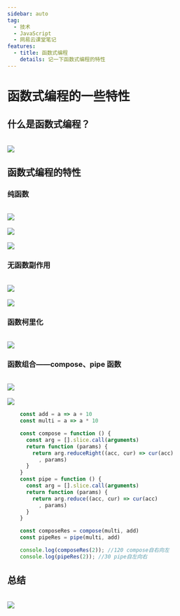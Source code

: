 ```yaml
---
sidebar: auto
tag:
  - 技术
  - JavaScript
  - 网易云课堂笔记
features:
  - title: 函数式编程
    details: 记一下函数式编程的特性
---
```


# 函数式编程的一些特性

## 什么是函数式编程？

<br/>
<img style="display:table;margin:auto" src="../../.vuepress/images/functionalProgramming/functionalProgramming1.png" />

## 函数式编程的特性

### 纯函数

<br/>
<img style="display:table;margin:auto" src="../../.vuepress/images/functionalProgramming/functionalProgramming2.png" />

<br/>
<img style="display:table;margin:auto" src="../../.vuepress/images/functionalProgramming/functionalProgramming3.png" />

<br/>
<img style="display:table;margin:auto" src="../../.vuepress/images/functionalProgramming/functionalProgramming4.png" />

### 无函数副作用

<br/>
<img style="display:table;margin:auto" src="../../.vuepress/images/functionalProgramming/functionalProgramming5.png" />

<br/>
<img style="display:table;margin:auto" src="../../.vuepress/images/functionalProgramming/functionalProgramming6.png" />

### 函数柯里化

<br/>
<img style="display:table;margin:auto" src="../../.vuepress/images/functionalProgramming/functionalProgramming7.png" />

### 函数组合——compose、pipe 函数

<br/>
<img style="display:table;margin:auto" src="../../.vuepress/images/functionalProgramming/functionalProgramming8.png" />

<br/>
<img style="display:table;margin:auto" src="../../.vuepress/images/functionalProgramming/functionalProgramming9.png" />

```JavaScript
    const add = a => a + 10
    const multi = a => a * 10

    const compose = function () {
      const arg = [].slice.call(arguments)
      return function (params) {
        return arg.reduceRight((acc, cur) => cur(acc)
          , params)
      }
    }
    const pipe = function () {
      const arg = [].slice.call(arguments)
      return function (params) {
        return arg.reduce((acc, cur) => cur(acc)
          , params)
      }
    }

    const composeRes = compose(multi, add)
    const pipeRes = pipe(multi, add)

    console.log(composeRes(2)); //120 compose自右向左
    console.log(pipeRes(2)); //30 pipe自左向右
```

## 总结

<br/>
<img style="display:table;margin:auto" src="../../.vuepress/images/functionalProgramming/functionalProgramming10.png" />
